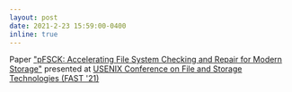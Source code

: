 ```yaml
---
layout: post
date: 2021-2-23 15:59:00-0400
inline: true
---
```


Paper ["pFSCK: Accelerating File System Checking and Repair for Modern Storage"](https://www.usenix.org/conference/fast21/presentation/domingo) presented at [USENIX Conference on File and Storage Technologies (FAST '21)](https://www.usenix.org/conference/fast21)
